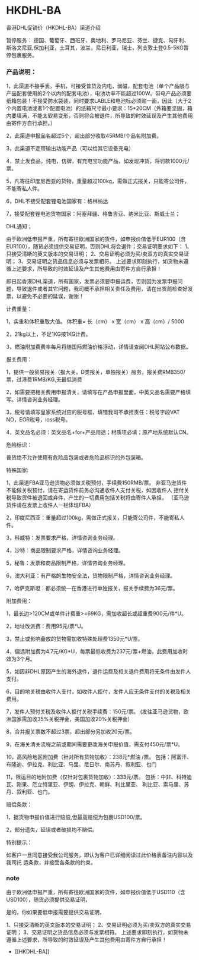 
# HKDHL-BA 
香港DHL促销价（HKDHL-BA）渠道介绍

暂停服务：
德国、葡萄牙、西班牙、奥地利、罗马尼亚、芬兰、捷克、匈牙利、斯洛文尼亚,保加利亚，土耳其，波兰，尼日利亚，瑞士，列支敦士登0.5-5KG暂停包裹服务。


### 产品说明：	

1，此渠道不接手表，手机，可接受普货及内电，弱磁，配套电池（单个产品限与产品配套使用的2个以内的配套电池），电池功率不能超过100W。带电产品必须要纸箱包装！不接受防水袋装，同时要求LABLE和电池标必须贴一面，因此（大于2个内置电池或者1个配置电池）的纸箱尺寸最小要求：15*20CM（外箱要坚固，箱内要填满，不能太软易变形，否则将会被退件，所导致的时效延误及产生其他费用由寄件方自行承担。）

2，此渠道申报品名超过5个，超出部分收取45RMB/个品名附加费。

3，此渠道不走带输出功能产品（可以给其它设备充电）

4，禁止发食品，纯电，仿牌，有充电宝功能产品，如发现冲货，将罚款1000元/票。

5，凡寄往印度尼西亚的货物，重量超过100kg，需做正式报关，只能寄公司件，不能寄私人件。

6，DHL不接受配套锂电池国家有：格林纳达

7，接受配套锂电池货物国家：阿塞拜疆、格鲁吉亚、纳米比亚、斯威士兰；

DHL通知；	

由于欧洲低申报严重，所有寄往欧洲国家的货件，如申报价值低于EUR100（含EUR100），随货必须提供交易证明，否则DHL将会退件；交易证明要求如下：
1、只接受清晰的英文版本的交易证明；
2、交易证明必须为买/卖双方的真实交易证明；
3、交易证明之货品信息必须与发票相符。
上述要求即刻执行，如货物未遵循上述要求，所导致的时效延误及产生其他费用由寄件方自行承担！

即日起香港DHL渠道，所有国家，发票必须要申报运费，否则因为发票申报问题，导致退件或者其它问题，我司概不承担相关责任及费用，请在出货前检查好发票，以避免不必要的延误，谢谢！

计费重量：	

1，实重和体积重取大值。 体积重= 长（cm） x 宽（cm） x 高（cm）/ 5000

2，21kg以上，不足1KG按1KG计费。

3，燃油附加费费率每月将随国际燃油价格浮动，详情请查阅DHL网站公布数据。

报关费用：	

1，提供一般贸易报关（报大关，D类报关，单独报关）服务，报关费RMB350/票，过港费1RMB/KG,无最低消费

2，如需要把相关费用申报清关，请填写在产品申报里面，中英文品名需要严格填写。详情咨询业务经理。

3，税号请填写皇家系统对应的税号框，填错我司不承担责任：税号字段VAT NO，EOR税号，ioss税号。

4，英文品名必须：英文品名+for+产品用途；材质项必填；原产地系统默认CN。

危险标识：	

普货绝不允许使用有危险品包装或者危险品标识的外包装箱。


特殊国家:	

1，此渠道FBA亚马逊货物必须做关税预付，手续费150RMB/票。
非亚马逊货件  不能做关税预付，请在寄运货件前务必沟通收件人支付关税，如因收件人
拒付关税导致货件被退回或弃件，产生的一切费用包括关税将由寄件人承担，
（亚马逊货件请在发票上收件人一栏体现FBA）

2，印度尼西亚：重量超过100kg，需做正式报关，只能寄公司件，不能寄私人件。

3，科威特：发票要求严格，详情咨询业务经理。

4，沙特：商品限制要求严格，详情咨询业务经理。

5，秘鲁：发票和商品限制严格，详情咨询业务经理。

6，澳大利亚：有严格的生物安全法，货物限制严格，详情咨询业务经理。

7，哈萨克斯坦：都必须统一在香港进行单独报关，报关手续费为36元/票。


附加费用：	

1，最长边>120CM或单件计费重>=69KG，需加收超长或超重费900元/件*U。

2，地址改派费：费用95元/票*U。

3，禁止或影响叠放的货物需加收特殊处理费1350元*U/票。

4，偏远附加费为4.7元/KG*U，每票最低收费为237元/票+燃油，此费用加收时效为3个月。

5，如因非DHL原因产生的海外退件，退件运费及相关退件费用将无条件由发件人支付。

6，目的地关税由收件人支付，如收件人拒付，发件人应无条件支付的关税及相关费用。

7，发件人预付关税及收件人拒付关税手续费：150元/票。
     (发往亚马逊货物，欧洲国家需加收35%关税押金，美国加收20%关税押金）

8，合并报关票数不超过3票，超出部分另加收20元/票。

9，在海关清关流程之前或期间需要更改海关申报价值，需支付450元/票*U。

10，高风险地区附加费（针对所有货物加收）：238元*燃油 /票。
       包括：阿富汗、布隆迪、伊拉克、利比亚、马里、尼日尔、南苏丹、叙利亚、也门

11，限运目的地附加费（仅针对包裹货物加收）：333元/票。
       包括：中非、科特迪瓦、刚果、厄立特里亚、伊朗、伊拉克、朝鲜、利比里亚、
       利比亚、索马里、苏丹、叙利亚、也门。

赔偿条款：	

1，据货物申报价值进行赔偿,但最高赔偿为包裹USD100/票。

2，部分遗失，延误或者破损均不赔偿。

特别提示：	

如客户一旦同意接受我公司服务，即认为客户已详细阅读过此价格表备注内容以及我司托
运条款，并接受各条款的约束。



### note 

由于欧洲低申报严重，所有寄往欧洲国家的货件，如申报价值低于USD110（含USD100），随货必须提供交易证明，

是的，你如果要低申报需要提供交易证明，

1、只接受清晰的英文版本的交易证明；
2、交易证明必须为买/卖双方的真实交易证明；
3、交易证明之货品信息必须与发票相符。
上述要求即刻执行，如货物未遵循上述要求，所导致的时效延误及产生其他费用由寄件方自行承担！


- [[HKDHL-BA]]